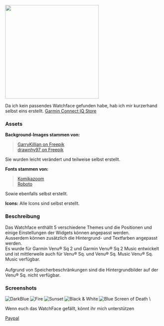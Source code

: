 <a href="https://apps.garmin.com/en-US/apps/ecf7eede-95f5-4f02-8ec5-0caa6cd3e60c" target="_blank"><img src="/Assets/Images/Screenshots/Title.jpg" width="300" /></a>

Da ich kein passendes Watchface gefunden habe, hab ich mir kurzerhand selbst eins erstellt.
<a href="https://apps.garmin.com/en-US/apps/ecf7eede-95f5-4f02-8ec5-0caa6cd3e60c" target="_blank">Garmin Connect IQ Store</a>

### Assets
**Background-Images stammen von:**
> <a href="https://www.freepik.com/free-vector/abstract-vector-red-mesh-background-chaotically-connected-points-polygons-flying-space-flying-debris-futuristic-technology-style-card-lines-points-circles-planes-futuristic-design_1283661.htm" target="_blank" rel="noopener">GarryKillian on Freepik</a>\
> <a href="https://www.freepik.com/free-vector/blurred-summer-background_900446.htm" target="_blank" rel="noopener">drawnhy97 on Freepik</a>

Sie wurden leicht verändert und teilweise selbst erstellt.

**Fonts stammen von:**
> <a href="https://www.dafont.com/komikazoom.font" target="_blank">Komikazoom</a>\
> <a href="https://www.dafont.com/roboto.font" target="_blank">Roboto</a>

Sowie ebenfalls selbst erstellt.

**Icons:**
Alle Icons sind selbst erstellt.

### Beschreibung
Das Watchface enthällt 5 verschiedene Themes und die Positionen und einige Einstellungen der Widgets können angepasst werden.\
Ausserdem können zusätzlich die Hintergrund- und Textfarben angepasst werden.\
Es wurde für Garmin Venu® Sq 2 und Garmin Venu® Sq 2 Music entwickelt und ist mittlerweile auch für Venu® Sq. und Venu® Sq. Music  Venu® Sq. Music verfügbar.\
\
Aufgrund von Speicherbeschränkungen sind die Hintergrundbilder auf der Venu® Sq. nicht verfügbar.



### Screenshots
![DarkBlue](/Assets/Images/Screenshots/1.jpg)
![Fire](/Assets/Images/Screenshots/2.jpg)
![Sunset](/Assets/Images/Screenshots/3.jpg)
![Black &amp; White](/Assets/Images/Screenshots/bw.jpg)
![Blue Screen of Death](/Assets/Images/Screenshots/bsod.jpg)
\

Wenn euch das WatchFace gefällt, könnt ihr mich unterstützen

[Paypal](https://paypal.me/RomanDrechsel)
